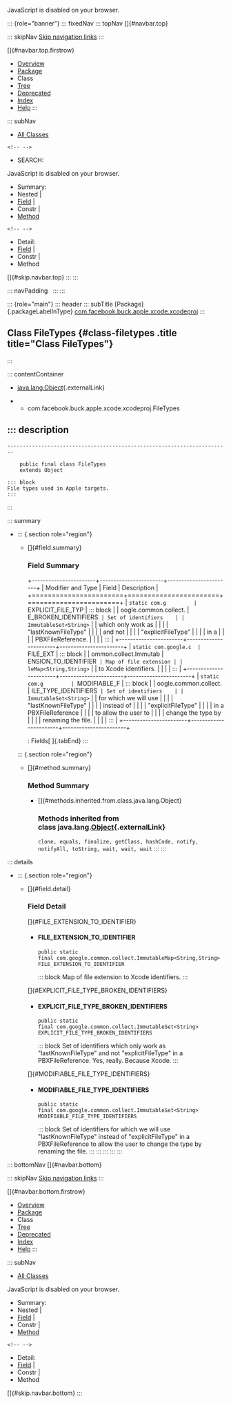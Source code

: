 <div>

JavaScript is disabled on your browser.

</div>

::: {role="banner"}
::: fixedNav
::: topNav
[]{#navbar.top}

::: skipNav
[Skip navigation links](#skip.navbar.top "Skip navigation links")
:::

[]{#navbar.top.firstrow}

-   [Overview](../../../../../../index.html)
-   [Package](package-summary.html)
-   Class
-   [Tree](package-tree.html)
-   [Deprecated](../../../../../../deprecated-list.html)
-   [Index](../../../../../../index-all.html)
-   [Help](../../../../../../help-doc.html)
:::

::: subNav
-   [All Classes](../../../../../../allclasses.html)

```{=html}
<!-- -->
```
-   SEARCH:

<div>

<div>

JavaScript is disabled on your browser.

</div>

</div>

<div>

-   Summary: 
-   Nested \| 
-   [Field](#field.summary) \| 
-   Constr \| 
-   [Method](#method.summary)

```{=html}
<!-- -->
```
-   Detail: 
-   [Field](#field.detail) \| 
-   Constr \| 
-   Method

</div>

[]{#skip.navbar.top}
:::
:::

::: navPadding
 
:::
:::

::: {role="main"}
::: header
::: subTitle
[Package]{.packageLabelInType} [com.facebook.buck.apple.xcode.xcodeproj](package-summary.html)
:::

## Class FileTypes {#class-filetypes .title title="Class FileTypes"}
:::

::: contentContainer
-   [java.lang.Object](http://docs.oracle.com/javase/7/docs/api/java/lang/Object.html?is-external=true "class or interface in java.lang"){.externalLink}

-   -   com.facebook.buck.apple.xcode.xcodeproj.FileTypes

::: description
-   

    ------------------------------------------------------------------------

        public final class FileTypes
        extends Object

    ::: block
    File types used in Apple targets.
    :::
:::

::: summary
-   ::: {.section role="region"}
    -   []{#field.summary}

        ### Field Summary

        +-----------------------+-----------------------+-----------------------+
        | Modifier and Type     | Field                 | Description           |
        +=======================+=======================+=======================+
        | `static com.g         | `EXPLICIT_FILE_TYP    | ::: block             |
        | oogle.common.collect. | E_BROKEN_IDENTIFIERS` | Set of identifiers    |
        | ImmutableSet<String>` |                       | which only work as    |
        |                       |                       | \"lastKnownFileType\" |
        |                       |                       | and not               |
        |                       |                       | \"explicitFileType\"  |
        |                       |                       | in a                  |
        |                       |                       | PBXFileReference.     |
        |                       |                       | :::                   |
        +-----------------------+-----------------------+-----------------------+
        | `static com.google.c  | `FILE_EXT             | ::: block             |
        | ommon.collect.Immutab | ENSION_TO_IDENTIFIER` | Map of file extension |
        | leMap<String,​String>` |                       | to Xcode identifiers. |
        |                       |                       | :::                   |
        +-----------------------+-----------------------+-----------------------+
        | `static com.g         | `MODIFIABLE_F         | ::: block             |
        | oogle.common.collect. | ILE_TYPE_IDENTIFIERS` | Set of identifiers    |
        | ImmutableSet<String>` |                       | for which we will use |
        |                       |                       | \"lastKnownFileType\" |
        |                       |                       | instead of            |
        |                       |                       | \"explicitFileType\"  |
        |                       |                       | in a PBXFileReference |
        |                       |                       | to allow the user to  |
        |                       |                       | change the type by    |
        |                       |                       | renaming the file.    |
        |                       |                       | :::                   |
        +-----------------------+-----------------------+-----------------------+

        : Fields[ ]{.tabEnd}
    :::

    ::: {.section role="region"}
    -   []{#method.summary}

        ### Method Summary

        -   []{#methods.inherited.from.class.java.lang.Object}

            ### Methods inherited from class java.lang.[Object](http://docs.oracle.com/javase/7/docs/api/java/lang/Object.html?is-external=true "class or interface in java.lang"){.externalLink}

            `clone, equals, finalize, getClass, hashCode, notify, notifyAll, toString, wait, wait, wait`
    :::
:::

::: details
-   ::: {.section role="region"}
    -   []{#field.detail}

        ### Field Detail

        []{#FILE_EXTENSION_TO_IDENTIFIER}

        -   #### FILE_EXTENSION_TO_IDENTIFIER

                public static final com.google.common.collect.ImmutableMap<String,​String> FILE_EXTENSION_TO_IDENTIFIER

            ::: block
            Map of file extension to Xcode identifiers.
            :::

        []{#EXPLICIT_FILE_TYPE_BROKEN_IDENTIFIERS}

        -   #### EXPLICIT_FILE_TYPE_BROKEN_IDENTIFIERS

                public static final com.google.common.collect.ImmutableSet<String> EXPLICIT_FILE_TYPE_BROKEN_IDENTIFIERS

            ::: block
            Set of identifiers which only work as \"lastKnownFileType\"
            and not \"explicitFileType\" in a PBXFileReference.
            Yes, really. Because Xcode.
            :::

        []{#MODIFIABLE_FILE_TYPE_IDENTIFIERS}

        -   #### MODIFIABLE_FILE_TYPE_IDENTIFIERS

                public static final com.google.common.collect.ImmutableSet<String> MODIFIABLE_FILE_TYPE_IDENTIFIERS

            ::: block
            Set of identifiers for which we will use
            \"lastKnownFileType\" instead of \"explicitFileType\" in a
            PBXFileReference to allow the user to change the type by
            renaming the file.
            :::
    :::
:::
:::
:::

::: bottomNav
[]{#navbar.bottom}

::: skipNav
[Skip navigation links](#skip.navbar.bottom "Skip navigation links")
:::

[]{#navbar.bottom.firstrow}

-   [Overview](../../../../../../index.html)
-   [Package](package-summary.html)
-   Class
-   [Tree](package-tree.html)
-   [Deprecated](../../../../../../deprecated-list.html)
-   [Index](../../../../../../index-all.html)
-   [Help](../../../../../../help-doc.html)
:::

::: subNav
-   [All Classes](../../../../../../allclasses.html)

<div>

<div>

JavaScript is disabled on your browser.

</div>

</div>

<div>

-   Summary: 
-   Nested \| 
-   [Field](#field.summary) \| 
-   Constr \| 
-   [Method](#method.summary)

```{=html}
<!-- -->
```
-   Detail: 
-   [Field](#field.detail) \| 
-   Constr \| 
-   Method

</div>

[]{#skip.navbar.bottom}
:::
